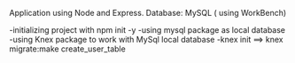 Application using Node and Express.
Database: MySQL ( using WorkBench)

-initializing project with npm init -y
-using mysql package as local database
-using Knex package to work with MySql local database
-knex init ==> knex migrate:make create_user_table

